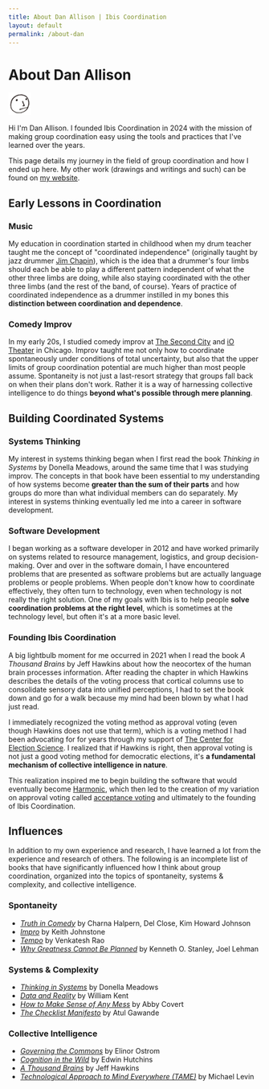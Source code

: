 ```yaml
---
title: About Dan Allison | Ibis Coordination
layout: default
permalink: /about-dan
---
```


# About Dan Allison

<img src="danallison-profile-pic-face-icon-logo.png" height="45px">

Hi I'm Dan Allison. I founded Ibis Coordination in 2024 with the mission of making group coordination easy using the tools and practices that I've learned over the years.

This page details my journey in the field of group coordination and how I ended up here. My other work (drawings and writings and such) can be found on [my website](https://danallison.info).

## Early Lessons in Coordination

### Music

My education in coordination started in childhood when my drum teacher taught me the concept of "coordinated independence" (originally taught by jazz drummer [Jim Chapin](https://en.wikipedia.org/wiki/Jim_Chapin)), which is the idea that a drummer's four limbs should each be able to play a different pattern independent of what the other three limbs are doing, while also staying coordinated with the other three limbs (and the rest of the band, of course). Years of practice of coordinated independence as a drummer instilled in my bones this __distinction between coordination and dependence__.

### Comedy Improv

In my early 20s, I studied comedy improv at [The Second City](https://en.wikipedia.org/wiki/The_Second_City) and [iO Theater](https://en.wikipedia.org/wiki/IO_Theater) in Chicago. Improv taught me not only how to coordinate spontaneously under conditions of total uncertainty, but also that the upper limits of group coordination potential are much higher than most people assume. Spontaneity is not just a last-resort strategy that groups fall back on when their plans don't work. Rather it is a way of harnessing collective intelligence to do things __beyond what's possible through mere planning__.

## Building Coordinated Systems

### Systems Thinking

My interest in systems thinking began when I first read the book _Thinking in Systems_ by Donella Meadows, around the same time that I was studying improv. The concepts in that book have been essential to my understanding of how systems become __greater than the sum of their parts__ and how groups do more than what individual members can do separately. My interest in systems thinking eventually led me into a career in software development.

### Software Development

I began working as a software developer in 2012 and have worked primarily on systems related to resource management, logistics, and group decision-making. Over and over in the software domain, I have encountered problems that are presented as software problems but are actually language problems or people problems. When people don't know how to coordinate effectively, they often turn to technology, even when technology is not really the right solution. One of my goals with Ibis is to help people __solve coordination problems at the right level__, which is sometimes at the technology level, but often it's at a more basic level.

### Founding Ibis Coordination

A big lightbulb moment for me occurred in 2021 when I read the book _A Thousand Brains_ by Jeff Hawkins about how the neocortex of the human brain processes information. After reading the chapter in which Hawkins describes the details of the voting process that cortical columns use to consolidate sensory data into unified perceptions, I had to set the book down and go for a walk because my mind had been blown by what I had just read.

I immediately recognized the voting method as approval voting (even though Hawkins does not use that term), which is a voting method I had been advocating for for years through my support of [The Center for Election Science](https://electionscience.org/). I realized that if Hawkins is right, then approval voting is not just a good voting method for democratic elections, it's __a fundamental mechanism of collective intelligence in nature__.

This realization inspired me to begin building the software that would eventually become [Harmonic](https://about.harmonic.social), which then led to the creation of my variation on approval voting called [acceptance voting](https://danallison.info/writings/acceptance-voting) and ultimately to the founding of Ibis Coordination.

## Influences

In addition to my own experience and research, I have learned a lot from the experience and research of others. The following is an incomplete list of books that have significantly influenced how I think about group coordination, organized into the topics of spontaneity, systems & complexity, and collective intelligence.

### Spontaneity

* [_Truth in Comedy_](https://www.amazon.com/Truth-Comedy-Improvisation-Charna-Halpern/dp/1566080037) by Charna Halpern, Del Close, Kim Howard Johnson
* [_Impro_](https://www.amazon.com/Impro-Improvisation-Theatre-Keith-Johnstone/dp/0878301178) by Keith Johnstone
* [_Tempo_](https://www.ribbonfarm.com/tempo/) by Venkatesh Rao
* [_Why Greatness Cannot Be Planned_](https://www.amazon.com/Why-Greatness-Cannot-Planned-Objective/dp/3319155237) by Kenneth O. Stanley, Joel Lehman

### Systems & Complexity

* [_Thinking in Systems_](https://en.wikipedia.org/wiki/Thinking_In_Systems%3A_A_Primer) by Donella Meadows
* [_Data and Reality_](https://www.amazon.com/Data-Reality-Perspective-Perceiving-Information/dp/1935504215) by William Kent
* [_How to Make Sense of Any Mess_](https://www.howtomakesenseofanymess.com/) by Abby Covert
* [_The Checklist Manifesto_](https://atulgawande.com/book/the-checklist-manifesto/) by Atul Gawande

### Collective Intelligence

* [_Governing the Commons_](https://archive.org/details/governingthecommons/mode/2up) by Elinor Ostrom
* [_Cognition in the Wild_](https://www.amazon.com/Cognition-Wild-Bradford-Edwin-Hutchins/dp/0262581469) by Edwin Hutchins
* [_A Thousand Brains_](https://www.numenta.com/resources/books/a-thousand-brains-by-jeff-hawkins/) by Jeff Hawkins
* [_Technological Approach to Mind Everywhere (TAME)_](https://arxiv.org/abs/2201.10346) by Michael Levin